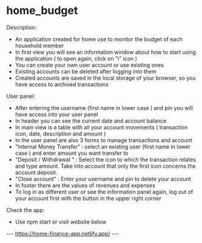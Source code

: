# home_budget

Description:

- An application created for home use to monitor the budget of each household member
- In first view you will see an information window about how to start using the application ( to open again, click on "i" icon )
- You can create your own user account or use existing ones
- Existing accounts can be deleted after logging into them
- Created accounts are saved in the local storage of your browser, so you have access to archived transactions

User panel:

- After entering the username (first name in lower case ) and pin you will have access into your user panel
- In header you can see the current date and account balance 
- In main view is a table with all your account movements ( transaction icon, date, description and amount )
- In the user panel are also 3 forms to manage transactions and account
- "Internal Money Transfer" : select an existing user (first name in lower case ) and enter amount you want transfer to
- "Deposit / Withdrawal " : Select the icon to which the transaction relates and type amount. Take into account that only the first icon concerns the account deposit. 
- "Close account" : Enter your username and pin to delete your account
- In footer there are the values of revenues and expenses
- To log in as different user or see the information panel again, log out of your account first with the button in the upper right corner

Check the app:

- Use npm start or visit website below

---  https://home-finance-app.netlify.app/  ---